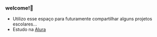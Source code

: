 ### **welcome!💮**

- Utilizo esse espaço para futuramente compartilhar alguns projetos escolares...
- Estudo na [Alura](www.aluracom.br)
